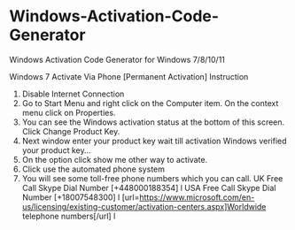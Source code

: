 # Windows-Activation-Code-Generator
Windows Activation Code Generator for Windows 7/8/10/11


Windows 7 Activate Via Phone [Permanent Activation]
Instruction
1. Disable Internet Connection
2. Go to Start Menu and right click on the Computer item. On the context menu click on Properties.
3. You can see the Windows activation status at the bottom of this screen. Click Change Product Key.
4. Next window enter your product key wait till activation Windows verified your product key...
5. On the option click show me other way to activate.
6. Click use the automated phone system
7. You will see some toll-free phone numbers which you can call. UK Free Call Skype Dial Number  [+448000188354]  l  USA Free Call Skype Dial Number [+18007548300]  l  [url=https://www.microsoft.com/en-us/licensing/existing-customer/activation-centers.aspx]Worldwide telephone numbers[/url]  l
 
